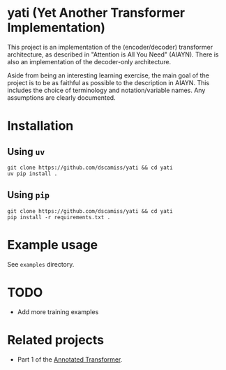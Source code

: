 # yati (Yet Another Transformer Implementation)

This project is an implementation of the (encoder/decoder) transformer
architecture, as described in "Attention is All You Need" (AIAYN).
There is also an implementation of the decoder-only architecture.

Aside from being an interesting learning exercise, the main goal of the project
is to be as faithful as possible to the description in AIAYN.  This includes the
choice of terminology and notation/variable names.  Any assumptions are clearly 
documented.

# Installation 

## Using `uv`
```shell
git clone https://github.com/dscamiss/yati && cd yati
uv pip install .
```

## Using `pip`
```shell
git clone https://github.com/dscamiss/yati && cd yati
pip install -r requirements.txt .
```

# Example usage

See `examples` directory.

# TODO
- Add more training examples

# Related projects
- Part 1 of the [Annotated Transformer](https://nlp.seas.harvard.edu/annotated-transformer/).
